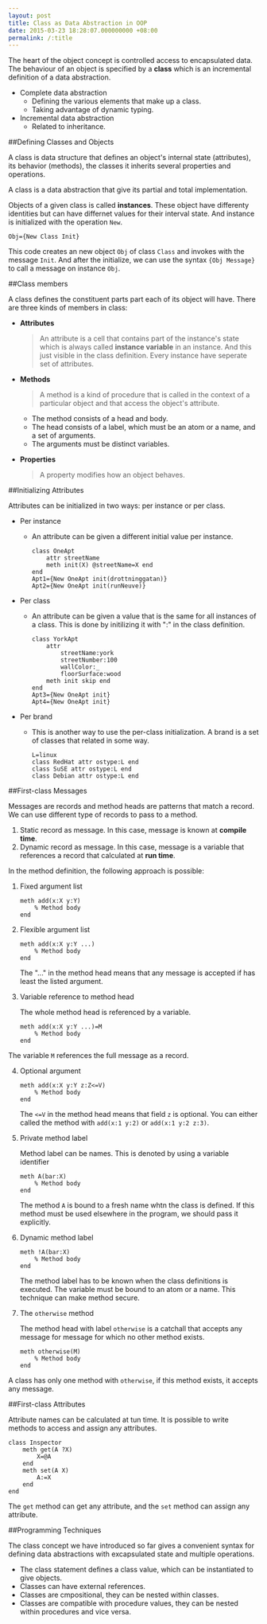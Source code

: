 ```yaml
---
layout: post
title: Class as Data Abstraction in OOP
date: 2015-03-23 18:28:07.000000000 +08:00
permalink: /:title
---
```



The heart of the object concept is controlled access to encapsulated data. The behaviour of an object is specified by a **class** which is an incremental definition of a data abstraction.

* Complete data abstraction
	* Defining the various elements that make up a class.
	* Taking advantage of dynamic typing.
* Incremental data abstraction
	* Related to inheritance.

##Defining Classes and Objects

A class is data structure that defines an object's internal state (attributes), its behavior (methods), the classes it inherits several properties and operations.

A class is a data abstraction that give its partial and total implementation.

Objects of a given class is called **instances**. These object have differenty identities but can have differnet values for their interval state. And instance is initialized with the operation `New`.
```
Obj={New Class Init}
```
This code creates an new object `Obj` of class `Class` and invokes with the message `Init`. And after the initialize, we can use the syntax `{Obj Message}` to call a message on instance `Obj`.

##Class members

A class defines the constituent parts part each of its object will have. There are three kinds of members in class:

* **Attributes**
	> An attribute is a cell that contains part of the instance's state which is always called **instance variable** in an instance. And this just visible in the class definition. Every instance have seperate set of attributes.
* **Methods**
	> A method is a kind of procedure that is called in the context of a particular object and that access the object's attribute. 
	
	* The method consists of a head and body. 
	* The head consists of a label, which must be an atom or a name, and a set of arguments.
	* The arguments must be distinct variables.
* **Properties**
	> A property modifies how an object behaves.
	
##Initializing Attributes

Attributes can be initialized in two ways: per instance or per class.

* Per instance
	* An attribute can be given a different initial value per instance.

		```
		class OneApt
			attr streetName
			meth init(X) @streetName=X end
		end
		Apt1={New OneApt init(drottninggatan)}
		Apt2={New OneApt init(runNeuve)}
		```
			

* Per class
	* An attribute can be given a value that is the same for all instances of a class. This is done by initilizing it with ":" in the class definition.
	
		```
		class YorkApt
			attr
				streetName:york
				streetNumber:100
				wallColor:_
				floorSurface:wood
			meth init skip end
		end
		Apt3={New OneApt init}
		Apt4={New OneApt init}
		```

* Per brand
	* This is another way to use the per-class initialization. A brand is a set of classes that related in some way.

		```
		L=linux
		class RedHat attr ostype:L end
		class SuSE attr ostype:L end
		class Debian attr ostype:L end
		```

##First-class Messages

Messages are records and method heads are patterns that match a record. We can use different type of records to pass to a method.

1. Static record as message. In this case, message is known at **compile time**.
2. Dynamic record as message. In this case, message is a variable that references a record that calculated at **run time**.

In the method definition, the following approach is possible:

1. Fixed argument list

	```
	meth add(x:X y:Y)
		% Method body
	end
	```

2. Flexible argument list

	```
	meth add(x:X y:Y ...)
		% Method body
	end
	```

	The "..." in the method head means that any message is accepted if has least the listed argument.
3. Variable reference to method head

	The whole method head is referenced by a variable.
	
	```
	meth add(x:X y:Y ...)=M
		% Method body
	end
	```

The variable `M` references the full message as a record.
	
4. Optional argument

	```
	meth add(x:X y:Y z:Z<=V)
		% Method body
	end
	```

	The `<=V` in the method head means that field `z` is optional. You can either called the method with `add(x:1 y:2)` or `add(x:1 y:2 z:3)`.
	
5. Private method label

	Method label can be names. This is denoted by using a variable identifier
	
	```
	meth A(bar:X)
		% Method body
	end
	```

	The method `A` is bound to a fresh name whtn the class is defined. If this method must be used elsewhere in the program, we should pass it explicitly.
	
6. Dynamic method label

	```
	meth !A(bar:X)
		% Method body
	end
	```

	The method label has to be known when the class definitions is executed. The variable must be bound to an atom or a name. This technique can make method secure.
	
7. The `otherwise` method

	The method head with label `otherwise` is a catchall that accepts any message for message for which no other method exists.
	
	```
	meth otherwise(M)
		% Method body
	end
	```

A class has only one method with `otherwise`, if this method exists, it accepts any message.

	
##First-class Attributes

Attribute names can be calculated at tun time. It is possible to write methods to access and assign any attributes.

```
class Inspector
	meth get(A ?X)
		X=@A
	end
	meth set(A X)
		A:=X
	end
end
```

The `get` method can get any attribute, and the `set` method can assign any attribute.

##Programming Techniques

The class concept we have introduced so far gives a convenient syntax for defining data abstractions with excapsulated state and multiple operations.

* The class statement defines a class value, which can be instantiated to give objects.
* Classes can have external references.
* Classes are cmpositional, they can be nested within classes.
* Classes are compatible with procedure values, they can be nested within procedures and vice versa.
